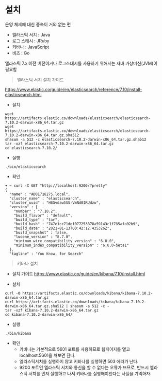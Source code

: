 # 설치

운영 체제에 대한 종속이 거의 없는 편
- 엘라스틱 서치 : Java
- 로그 스태시 : JRuby
- 키바나 : JavaScript
- 비츠 : Go

엘라스틱 7.x 이전 버전이거나 로그스태시를 사용하기 위해서는 자바 가상머신(JVM)이 필요함

> 엘라스틱 서치 설치 가이드

https://www.elastic.co/guide/en/elasticsearch/reference/7.10/install-elasticsearch.html


- 설치
```
wget https://artifacts.elastic.co/downloads/elasticsearch/elasticsearch-7.10.2-darwin-x86_64.tar.gz
wget https://artifacts.elastic.co/downloads/elasticsearch/elasticsearch-7.10.2-darwin-x86_64.tar.gz.sha512
shasum -a 512 -c elasticsearch-7.10.2-darwin-x86_64.tar.gz.sha512 
tar -xzf elasticsearch-7.10.2-darwin-x86_64.tar.gz
cd elasticsearch-7.10.2/ 
```

- 실행

```
./bin/elasticsearch
```

- 확인
```
➜ ~ curl -X GET "http://localhost:9200/?pretty"
{
  "name" : "AD01718275.local",
  "cluster_name" : "elasticsearch",
  "cluster_uuid" : "HBGvdaw5SS-VmNd0IRUdzw",
  "version" : {
    "number" : "7.10.2",
    "build_flavor" : "default",
    "build_type" : "tar",
    "build_hash" : "747e1cc71def077253878a59143c1f785afa92b9",
    "build_date" : "2021-01-13T00:42:12.435326Z",
    "build_snapshot" : false,
    "lucene_version" : "8.7.0",
    "minimum_wire_compatibility_version" : "6.8.0",
    "minimum_index_compatibility_version" : "6.0.0-beta1"
  },
  "tagline" : "You Know, for Search"
```

> 키바나 설치

- 설치 가이드
https://www.elastic.co/guide/en/kibana/7.10/install.html

- 설치
```
curl -O https://artifacts.elastic.co/downloads/kibana/kibana-7.10.2-darwin-x86_64.tar.gz
curl https://artifacts.elastic.co/downloads/kibana/kibana-7.10.2-darwin-x86_64.tar.gz.sha512 | shasum -a 512 -c - 
tar -xzf kibana-7.10.2-darwin-x86_64.tar.gz
cd kibana-7.10.2-darwin-x86_64/ 
```

- 실행
```
./bin/kibana
```

- 확인
    - 키바나는 기본적으로 5601 포트를 사용하므로 웹페이지를 열고 localhost:5601을 쳐보면 된다.
    - 엘라스틱서치를 실행하지 않고 키바나를 실행하면 503 에러가 난다.
    - 9200 포트인 엘라스틱 서치와 통신을 할 수 없다는 오류가 뜨므로, 반드시 엘라스틱 서치를 먼저 실행하고 나서 키바나를 실행해야한다는 사실을 기억하자.